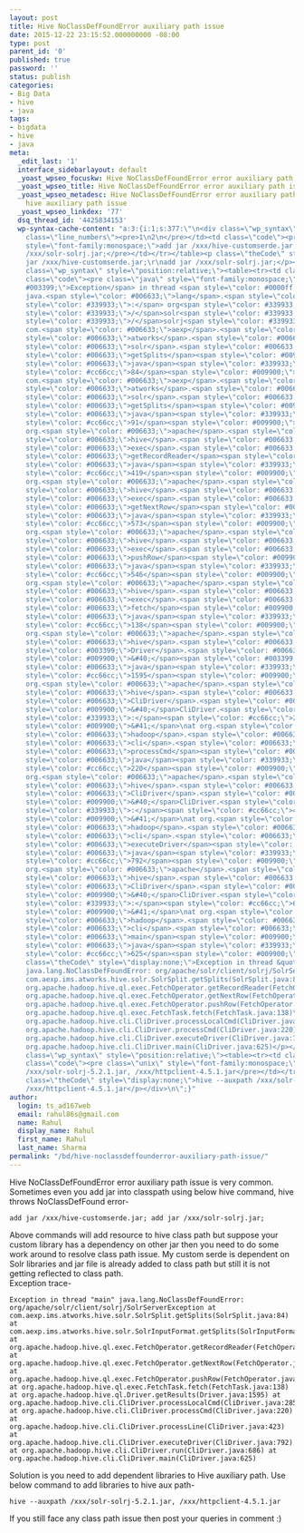 ```yaml
---
layout: post
title: Hive NoClassDefFoundError auxiliary path issue
date: 2015-12-22 23:15:52.000000000 -08:00
type: post
parent_id: '0'
published: true
password: ''
status: publish
categories:
- Big Data
- hive
- java
tags:
- bigdata
- hive
- java
meta:
  _edit_last: '1'
  interface_sidebarlayout: default
  _yoast_wpseo_focuskw: Hive NoClassDefFoundError error auxiliary path issue
  _yoast_wpseo_title: Hive NoClassDefFoundError error auxiliary path issue
  _yoast_wpseo_metadesc: Hive NoClassDefFoundError error auxiliary path issue. Resolve
    hive auxiliary path issue
  _yoast_wpseo_linkdex: '77'
  dsq_thread_id: '4425834153'
  wp-syntax-cache-content: "a:3:{i:1;s:377:\"\n<div class=\"wp_syntax\" style=\"position:relative;\"><table><tr><td
    class=\"line_numbers\"><pre>1\n2\n</pre></td><td class=\"code\"><pre class=\"unix\"
    style=\"font-family:monospace;\">add jar /xxx/hive-customserde.jar;\r\nadd jar
    /xxx/solr-solrj.jar;</pre></td></tr></table><p class=\"theCode\" style=\"display:none;\">add
    jar /xxx/hive-customserde.jar;\r\nadd jar /xxx/solr-solrj.jar;</p></div>\n\";i:2;s:8481:\"\n<div
    class=\"wp_syntax\" style=\"position:relative;\"><table><tr><td class=\"line_numbers\"><pre>1\n2\n3\n4\n5\n6\n7\n8\n9\n10\n11\n12\n13\n14\n</pre></td><td
    class=\"code\"><pre class=\"java\" style=\"font-family:monospace;\"><span style=\"color:
    #003399;\">Exception</span> in thread <span style=\"color: #0000ff;\">&quot;main&quot;</span>
    java.<span style=\"color: #006633;\">lang</span>.<span style=\"color: #003399;\">NoClassDefFoundError</span><span
    style=\"color: #339933;\">:</span> org<span style=\"color: #339933;\">/</span>apache<span
    style=\"color: #339933;\">/</span>solr<span style=\"color: #339933;\">/</span>client<span
    style=\"color: #339933;\">/</span>solrj<span style=\"color: #339933;\">/</span>SolrServerException\nat
    com.<span style=\"color: #006633;\">aexp</span>.<span style=\"color: #006633;\">ims</span>.<span
    style=\"color: #006633;\">atworks</span>.<span style=\"color: #006633;\">hive</span>.<span
    style=\"color: #006633;\">solr</span>.<span style=\"color: #006633;\">SolrSplit</span>.<span
    style=\"color: #006633;\">getSplits</span><span style=\"color: #009900;\">&#40;</span>SolrSplit.<span
    style=\"color: #006633;\">java</span><span style=\"color: #339933;\">:</span><span
    style=\"color: #cc66cc;\">84</span><span style=\"color: #009900;\">&#41;</span>\nat
    com.<span style=\"color: #006633;\">aexp</span>.<span style=\"color: #006633;\">ims</span>.<span
    style=\"color: #006633;\">atworks</span>.<span style=\"color: #006633;\">hive</span>.<span
    style=\"color: #006633;\">solr</span>.<span style=\"color: #006633;\">SolrInputFormat</span>.<span
    style=\"color: #006633;\">getSplits</span><span style=\"color: #009900;\">&#40;</span>SolrInputFormat.<span
    style=\"color: #006633;\">java</span><span style=\"color: #339933;\">:</span><span
    style=\"color: #cc66cc;\">91</span><span style=\"color: #009900;\">&#41;</span>\nat
    org.<span style=\"color: #006633;\">apache</span>.<span style=\"color: #006633;\">hadoop</span>.<span
    style=\"color: #006633;\">hive</span>.<span style=\"color: #006633;\">ql</span>.<span
    style=\"color: #006633;\">exec</span>.<span style=\"color: #006633;\">FetchOperator</span>.<span
    style=\"color: #006633;\">getRecordReader</span><span style=\"color: #009900;\">&#40;</span>FetchOperator.<span
    style=\"color: #006633;\">java</span><span style=\"color: #339933;\">:</span><span
    style=\"color: #cc66cc;\">419</span><span style=\"color: #009900;\">&#41;</span>\nat
    org.<span style=\"color: #006633;\">apache</span>.<span style=\"color: #006633;\">hadoop</span>.<span
    style=\"color: #006633;\">hive</span>.<span style=\"color: #006633;\">ql</span>.<span
    style=\"color: #006633;\">exec</span>.<span style=\"color: #006633;\">FetchOperator</span>.<span
    style=\"color: #006633;\">getNextRow</span><span style=\"color: #009900;\">&#40;</span>FetchOperator.<span
    style=\"color: #006633;\">java</span><span style=\"color: #339933;\">:</span><span
    style=\"color: #cc66cc;\">573</span><span style=\"color: #009900;\">&#41;</span>\nat
    org.<span style=\"color: #006633;\">apache</span>.<span style=\"color: #006633;\">hadoop</span>.<span
    style=\"color: #006633;\">hive</span>.<span style=\"color: #006633;\">ql</span>.<span
    style=\"color: #006633;\">exec</span>.<span style=\"color: #006633;\">FetchOperator</span>.<span
    style=\"color: #006633;\">pushRow</span><span style=\"color: #009900;\">&#40;</span>FetchOperator.<span
    style=\"color: #006633;\">java</span><span style=\"color: #339933;\">:</span><span
    style=\"color: #cc66cc;\">546</span><span style=\"color: #009900;\">&#41;</span>\nat
    org.<span style=\"color: #006633;\">apache</span>.<span style=\"color: #006633;\">hadoop</span>.<span
    style=\"color: #006633;\">hive</span>.<span style=\"color: #006633;\">ql</span>.<span
    style=\"color: #006633;\">exec</span>.<span style=\"color: #006633;\">FetchTask</span>.<span
    style=\"color: #006633;\">fetch</span><span style=\"color: #009900;\">&#40;</span>FetchTask.<span
    style=\"color: #006633;\">java</span><span style=\"color: #339933;\">:</span><span
    style=\"color: #cc66cc;\">138</span><span style=\"color: #009900;\">&#41;</span>\nat
    org.<span style=\"color: #006633;\">apache</span>.<span style=\"color: #006633;\">hadoop</span>.<span
    style=\"color: #006633;\">hive</span>.<span style=\"color: #006633;\">ql</span>.<span
    style=\"color: #003399;\">Driver</span>.<span style=\"color: #006633;\">getResults</span><span
    style=\"color: #009900;\">&#40;</span><span style=\"color: #003399;\">Driver</span>.<span
    style=\"color: #006633;\">java</span><span style=\"color: #339933;\">:</span><span
    style=\"color: #cc66cc;\">1595</span><span style=\"color: #009900;\">&#41;</span>\nat
    org.<span style=\"color: #006633;\">apache</span>.<span style=\"color: #006633;\">hadoop</span>.<span
    style=\"color: #006633;\">hive</span>.<span style=\"color: #006633;\">cli</span>.<span
    style=\"color: #006633;\">CliDriver</span>.<span style=\"color: #006633;\">processLocalCmd</span><span
    style=\"color: #009900;\">&#40;</span>CliDriver.<span style=\"color: #006633;\">java</span><span
    style=\"color: #339933;\">:</span><span style=\"color: #cc66cc;\">285</span><span
    style=\"color: #009900;\">&#41;</span>\nat org.<span style=\"color: #006633;\">apache</span>.<span
    style=\"color: #006633;\">hadoop</span>.<span style=\"color: #006633;\">hive</span>.<span
    style=\"color: #006633;\">cli</span>.<span style=\"color: #006633;\">CliDriver</span>.<span
    style=\"color: #006633;\">processCmd</span><span style=\"color: #009900;\">&#40;</span>CliDriver.<span
    style=\"color: #006633;\">java</span><span style=\"color: #339933;\">:</span><span
    style=\"color: #cc66cc;\">220</span><span style=\"color: #009900;\">&#41;</span>\nat
    org.<span style=\"color: #006633;\">apache</span>.<span style=\"color: #006633;\">hadoop</span>.<span
    style=\"color: #006633;\">hive</span>.<span style=\"color: #006633;\">cli</span>.<span
    style=\"color: #006633;\">CliDriver</span>.<span style=\"color: #006633;\">processLine</span><span
    style=\"color: #009900;\">&#40;</span>CliDriver.<span style=\"color: #006633;\">java</span><span
    style=\"color: #339933;\">:</span><span style=\"color: #cc66cc;\">423</span><span
    style=\"color: #009900;\">&#41;</span>\nat org.<span style=\"color: #006633;\">apache</span>.<span
    style=\"color: #006633;\">hadoop</span>.<span style=\"color: #006633;\">hive</span>.<span
    style=\"color: #006633;\">cli</span>.<span style=\"color: #006633;\">CliDriver</span>.<span
    style=\"color: #006633;\">executeDriver</span><span style=\"color: #009900;\">&#40;</span>CliDriver.<span
    style=\"color: #006633;\">java</span><span style=\"color: #339933;\">:</span><span
    style=\"color: #cc66cc;\">792</span><span style=\"color: #009900;\">&#41;</span>\nat
    org.<span style=\"color: #006633;\">apache</span>.<span style=\"color: #006633;\">hadoop</span>.<span
    style=\"color: #006633;\">hive</span>.<span style=\"color: #006633;\">cli</span>.<span
    style=\"color: #006633;\">CliDriver</span>.<span style=\"color: #006633;\">run</span><span
    style=\"color: #009900;\">&#40;</span>CliDriver.<span style=\"color: #006633;\">java</span><span
    style=\"color: #339933;\">:</span><span style=\"color: #cc66cc;\">686</span><span
    style=\"color: #009900;\">&#41;</span>\nat org.<span style=\"color: #006633;\">apache</span>.<span
    style=\"color: #006633;\">hadoop</span>.<span style=\"color: #006633;\">hive</span>.<span
    style=\"color: #006633;\">cli</span>.<span style=\"color: #006633;\">CliDriver</span>.<span
    style=\"color: #006633;\">main</span><span style=\"color: #009900;\">&#40;</span>CliDriver.<span
    style=\"color: #006633;\">java</span><span style=\"color: #339933;\">:</span><span
    style=\"color: #cc66cc;\">625</span><span style=\"color: #009900;\">&#41;</span></pre></td></tr></table><p
    class=\"theCode\" style=\"display:none;\">Exception in thread &quot;main&quot;
    java.lang.NoClassDefFoundError: org/apache/solr/client/solrj/SolrServerException\r\nat
    com.aexp.ims.atworks.hive.solr.SolrSplit.getSplits(SolrSplit.java:84)\r\nat com.aexp.ims.atworks.hive.solr.SolrInputFormat.getSplits(SolrInputFormat.java:91)\r\nat
    org.apache.hadoop.hive.ql.exec.FetchOperator.getRecordReader(FetchOperator.java:419)\r\nat
    org.apache.hadoop.hive.ql.exec.FetchOperator.getNextRow(FetchOperator.java:573)\r\nat
    org.apache.hadoop.hive.ql.exec.FetchOperator.pushRow(FetchOperator.java:546)\r\nat
    org.apache.hadoop.hive.ql.exec.FetchTask.fetch(FetchTask.java:138)\r\nat org.apache.hadoop.hive.ql.Driver.getResults(Driver.java:1595)\r\nat
    org.apache.hadoop.hive.cli.CliDriver.processLocalCmd(CliDriver.java:285)\r\nat
    org.apache.hadoop.hive.cli.CliDriver.processCmd(CliDriver.java:220)\r\nat org.apache.hadoop.hive.cli.CliDriver.processLine(CliDriver.java:423)\r\nat
    org.apache.hadoop.hive.cli.CliDriver.executeDriver(CliDriver.java:792)\r\nat org.apache.hadoop.hive.cli.CliDriver.run(CliDriver.java:686)\r\nat
    org.apache.hadoop.hive.cli.CliDriver.main(CliDriver.java:625)</p></div>\n\";i:3;s:381:\"\n<div
    class=\"wp_syntax\" style=\"position:relative;\"><table><tr><td class=\"line_numbers\"><pre>1\n</pre></td><td
    class=\"code\"><pre class=\"unix\" style=\"font-family:monospace;\">hive --auxpath
    /xxx/solr-solrj-5.2.1.jar, /xxx/httpclient-4.5.1.jar</pre></td></tr></table><p
    class=\"theCode\" style=\"display:none;\">hive --auxpath /xxx/solr-solrj-5.2.1.jar,
    /xxx/httpclient-4.5.1.jar</p></div>\n\";}"
author:
  login: ts_ad167web
  email: rahul86s@gmail.com
  name: Rahul
  display_name: Rahul
  first_name: Rahul
  last_name: Sharma
permalink: "/bd/hive-noclassdeffounderror-auxiliary-path-issue/"
---
```

Hive NoClassDefFoundError error auxiliary path issue is very common. Sometimes even you add jar into classpath using below hive command, hive throws NoClassDefFound error-

```
add jar /xxx/hive-customserde.jar; add jar /xxx/solr-solrj.jar;
```

Above commands will add resource to hive class path but suppose your custom library has a dependency on other jar then you need to do some work around to resolve class path issue. My custom serde is dependent on Solr libraries and jar file is already added to class path but still it is not getting reflected to class path.  
Exception trace-

```
Exception in thread "main" java.lang.NoClassDefFoundError: org/apache/solr/client/solrj/SolrServerException at com.aexp.ims.atworks.hive.solr.SolrSplit.getSplits(SolrSplit.java:84) at com.aexp.ims.atworks.hive.solr.SolrInputFormat.getSplits(SolrInputFormat.java:91) at org.apache.hadoop.hive.ql.exec.FetchOperator.getRecordReader(FetchOperator.java:419) at org.apache.hadoop.hive.ql.exec.FetchOperator.getNextRow(FetchOperator.java:573) at org.apache.hadoop.hive.ql.exec.FetchOperator.pushRow(FetchOperator.java:546) at org.apache.hadoop.hive.ql.exec.FetchTask.fetch(FetchTask.java:138) at org.apache.hadoop.hive.ql.Driver.getResults(Driver.java:1595) at org.apache.hadoop.hive.cli.CliDriver.processLocalCmd(CliDriver.java:285) at org.apache.hadoop.hive.cli.CliDriver.processCmd(CliDriver.java:220) at org.apache.hadoop.hive.cli.CliDriver.processLine(CliDriver.java:423) at org.apache.hadoop.hive.cli.CliDriver.executeDriver(CliDriver.java:792) at org.apache.hadoop.hive.cli.CliDriver.run(CliDriver.java:686) at org.apache.hadoop.hive.cli.CliDriver.main(CliDriver.java:625)
```

Solution is you need to add dependent libraries to Hive auxiliary path. Use below command to add libraries to hive aux path-

```
hive --auxpath /xxx/solr-solrj-5.2.1.jar, /xxx/httpclient-4.5.1.jar
```

If you still face any class path issue then post your queries in comment :)

